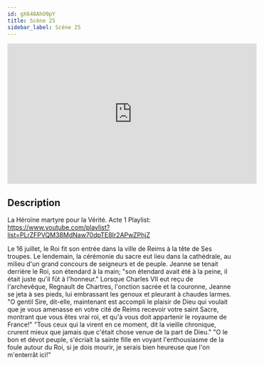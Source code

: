 ```yaml
---
id: gX648AhO9pY
title: Scène 25
sidebar_label: Scène 25
---
```


<iframe
  width="560"
  height="315"
  src="https://www.youtube.com/embed/gX648AhO9pY"
  title="YouTube video player"
  frameborder="0"
  allow="accelerometer; autoplay; clipboard-write; encrypted-media; gyroscope; picture-in-picture; web-share"
  referrerpolicy="strict-origin-when-cross-origin"
  allowfullscreen
></iframe>

## Description

La Héroïne martyre pour la Vérité. Acte 1
Playlist: https://www.youtube.com/playlist?list=PLrZFPVQM38MdNaw70dpTE8Ir2APwZPhjZ

Le 16 juillet, le Roi fit son entrée dans la ville de Reims à la tête de Ses troupes. Le lendemain, la cérémonie du sacre eut lieu dans la cathédrale, au milieu d'un grand concours de seigneurs et de peuple. Jeanne se tenait derrière le Roi, son étendard à la main; 
"son étendard avait été à la peine, il était juste qu'il fût à l'honneur." 
Lorsque Charles VII eut reçu de l'archevêque, Regnault de Chartres, l'onction sacrée et la couronne, Jeanne se jeta à ses pieds, lui embrassant les genoux et pleurant à chaudes larmes. 
"O gentil Sire, dit-elle, maintenant est accompli le plaisir de Dieu qui voulait que je vous amenasse en votre cité de Reims recevoir votre saint Sacre, montrant que vous êtes vrai roi, et qu'à vous doit appartenir le royaume de France!" 
"Tous ceux qui la virent en ce moment, dit la vieille chronique, crurent mieux que jamais que c'était chose venue de la part de Dieu."
"O le bon et dévot peuple, s'écriait la sainte fille en voyant l'enthousiasme de la foule autour du Roi, si je dois mourir, je serais bien heureuse que l'on m'enterrât ici!"
